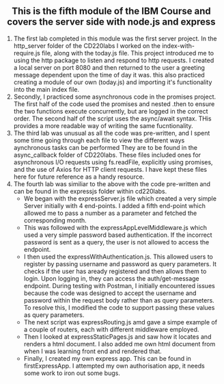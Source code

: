 
<h2 align = 'center'>
This is the fifth module of the IBM Course and covers the server side with node.js and express</h2>
<ol>
<li>The first lab completed in this module was the first server project. In the http_server folder of the CD220labs I worked on the index-with-require.js file, along with the today.js file. This project introduced me to using the http package to listen and respond to http requests. I created a local server on port 8080 and then returned to the user a greeting message dependent upon the time of day it was. this also practiced creating a module of our own (today.js) and importing it's functionality into the main index file.</li>
<li> Secondly, I practiced some asynchronous code in the promises project. The first half of the code used the promises and nested .then to ensure the two functions execute concurrently, but are logged in the correct order. The second half of the script uses the async/await syntax. THis provides a more readable way of writing the same fucntionality.</li>
<li> The third lab was unusual as all the code was pre-written, and I spent some time going through each file to view the different ways aynchronous tasks can be performed They are to be found in the async_callback folder of CD220labs. These files included ones for asynchronous I/O requests using fs.readFile, explicitly using promises, and the use of Axios for HTTP client requests. I have kept these files here for future reference as a handy resource.</li>
<li> The fourth lab was similiar to the above with the code pre-written and can be found in the expressjs folder within cd220labs. 
  <ul><li>We began with the expressServer.js file which created a very simple Server initially with 4 end-points. I added a fifth end-point which allowed me to pass a number as a parameter and fetched the corresponding month.</li>
    <li>This was followed with the expressAppLevelMiddleware.js which used a very simple password based authentication. If the incorrect password is sent as a query, the user is not allowed to access the endpoint.</li>
    <li>I then used the expressWithAuthentication.js. This allowed users to register by passing username and password as query parameters. It checks if the user has aready registered and then allows them to login. Upon logging in, they can access the auth/get-message endpoint. During testing with Postman, I initially encountered issues because the code was designed to accept the username and password within the request body rather than as query parameters. To resolve this, I modified the code to support passing these values as query parameters.</li>
    <li>The next script was expressRouting.js amd gave a simpe example of a couple of routers, each with different middleware employed.</li>
    <li>Then I looked at expressStaticPages.js and saw how it locates and renders a html document. I also added me own html document from when I was learning front end and rendered that.</li>
    <li>Finally, I created my own express app. This can be found in firstExpressApp. I attempted my own authorisation app, it needs some work to iron out some bugs.</li>
</ul>
</ol>
</html>

